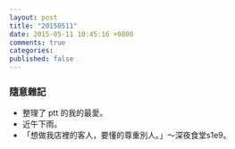 ```yaml
---
layout: post
title: "20150511"
date: 2015-05-11 10:45:16 +0800
comments: true
categories: 
published: false
---
```


### 隨意雜記

- 整理了 ptt 的我的最愛。
- 近午下雨。
- 「想做我店裡的客人，要懂的尊重別人。」～深夜食堂s1e9。

